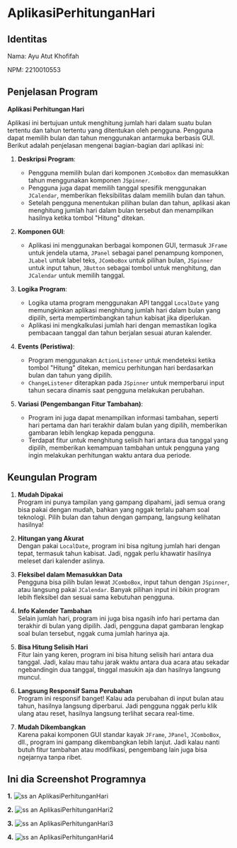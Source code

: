 # AplikasiPerhitunganHari
 
## Identitas
Nama: Ayu Atut Khofifah

NPM: 2210010553

## Penjelasan Program

**Aplikasi Perhitungan Hari**

Aplikasi ini bertujuan untuk menghitung jumlah hari dalam suatu bulan tertentu dan tahun tertentu yang ditentukan oleh pengguna. Pengguna dapat memilih bulan dan tahun menggunakan antarmuka berbasis GUI. Berikut adalah penjelasan mengenai bagian-bagian dari aplikasi ini:

1. **Deskripsi Program**:
   - Pengguna memilih bulan dari komponen `JComboBox` dan memasukkan tahun menggunakan komponen `JSpinner`.
   - Pengguna juga dapat memilih tanggal spesifik menggunakan `JCalendar`, memberikan fleksibilitas dalam memilih bulan dan tahun.
   - Setelah pengguna menentukan pilihan bulan dan tahun, aplikasi akan menghitung jumlah hari dalam bulan tersebut dan menampilkan hasilnya ketika tombol "Hitung" ditekan.

2. **Komponen GUI**:
   - Aplikasi ini menggunakan berbagai komponen GUI, termasuk `JFrame` untuk jendela utama, `JPanel` sebagai panel penampung komponen, `JLabel` untuk label teks, `JComboBox` untuk pilihan bulan, `JSpinner` untuk input tahun, `JButton` sebagai tombol untuk menghitung, dan `JCalendar` untuk memilih tanggal.

3. **Logika Program**:
   - Logika utama program menggunakan API tanggal `LocalDate` yang memungkinkan aplikasi menghitung jumlah hari dalam bulan yang dipilih, serta mempertimbangkan tahun kabisat jika diperlukan.
   - Aplikasi ini mengkalkulasi jumlah hari dengan memastikan logika pembacaan tanggal dan tahun berjalan sesuai aturan kalender.

4. **Events (Peristiwa)**:
   - Program menggunakan `ActionListener` untuk mendeteksi ketika tombol "Hitung" ditekan, memicu perhitungan hari berdasarkan bulan dan tahun yang dipilih.
   - `ChangeListener` diterapkan pada `JSpinner` untuk memperbarui input tahun secara dinamis saat pengguna melakukan perubahan.

5. **Variasi (Pengembangan Fitur Tambahan)**:
   - Program ini juga dapat menampilkan informasi tambahan, seperti hari pertama dan hari terakhir dalam bulan yang dipilih, memberikan gambaran lebih lengkap kepada pengguna.
   - Terdapat fitur untuk menghitung selisih hari antara dua tanggal yang dipilih, memberikan kemampuan tambahan untuk pengguna yang ingin melakukan perhitungan waktu antara dua periode.
  
## Keungulan Program

1. **Mudah Dipakai**  
   Program ini punya tampilan yang gampang dipahami, jadi semua orang bisa pakai dengan mudah, bahkan yang nggak terlalu paham soal teknologi. Pilih bulan dan tahun dengan gampang, langsung kelihatan hasilnya!

2. **Hitungan yang Akurat**  
   Dengan pakai `LocalDate`, program ini bisa ngitung jumlah hari dengan tepat, termasuk tahun kabisat. Jadi, nggak perlu khawatir hasilnya meleset dari kalender aslinya.

3. **Fleksibel dalam Memasukkan Data**  
   Pengguna bisa pilih bulan lewat `JComboBox`, input tahun dengan `JSpinner`, atau langsung pakai `JCalendar`. Banyak pilihan input ini bikin program lebih fleksibel dan sesuai sama kebutuhan pengguna.

4. **Info Kalender Tambahan**  
   Selain jumlah hari, program ini juga bisa ngasih info hari pertama dan terakhir di bulan yang dipilih. Jadi, pengguna dapat gambaran lengkap soal bulan tersebut, nggak cuma jumlah harinya aja.

5. **Bisa Hitung Selisih Hari**  
   Fitur lain yang keren, program ini bisa hitung selisih hari antara dua tanggal. Jadi, kalau mau tahu jarak waktu antara dua acara atau sekadar ngebandingin dua tanggal, tinggal masukin aja dan hasilnya langsung muncul.

6. **Langsung Responsif Sama Perubahan**  
   Program ini responsif banget! Kalau ada perubahan di input bulan atau tahun, hasilnya langsung diperbarui. Jadi pengguna nggak perlu klik ulang atau reset, hasilnya langsung terlihat secara real-time.

7. **Mudah Dikembangkan**  
   Karena pakai komponen GUI standar kayak `JFrame`, `JPanel`, `JComboBox`, dll., program ini gampang dikembangkan lebih lanjut. Jadi kalau nanti butuh fitur tambahan atau modifikasi, pengembang lain juga bisa ngejarnya tanpa ribet.

## Ini dia Screenshot Programnya

**1.** ![ss an AplikasiPerhitunganHari](https://github.com/user-attachments/assets/8b911d78-75be-4e40-b5f2-d2601f81d7ad)


**2.** ![ss an AplikasiPerhitunganHari2](https://github.com/user-attachments/assets/caf6b60d-dc06-480c-9e8b-55722b69ff27)


**3.** ![ss an AplikasiPerhitunganHari3](https://github.com/user-attachments/assets/28a7ba58-8136-4186-8b6e-0f97f1dd1d5b)


**4.** ![ss an AplikasiPerhitunganHari4](https://github.com/user-attachments/assets/f5ded8de-6339-4b13-a43d-525a426406ac)



